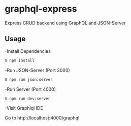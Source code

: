 # graphql-express

Express CRUD backend using GraphQL and JSON-Server

## Usage

-Install Dependencies

```bash
$ npm install
```

-Run JSON-Server (Port 3000)

```bash
$ npm run json:server
```

-Run Server (Port 4000)

```bash
$ npm run dev:server
```

-Visit Graphiql IDE

Go to http://localhost:4000/graphql